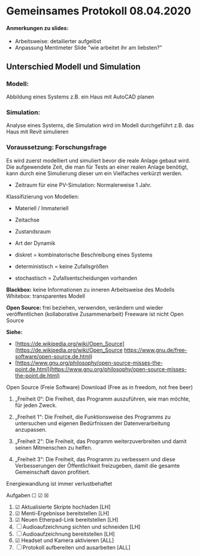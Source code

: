# Gemeinsames Protokoll 08.04.2020

#### Anmerkungen zu slides:
- Arbeitsweise: detailierter aufgelöst
- Anpassung Mentimeter Slide "wie arbeitet ihr am liebsten?"

## Unterschied Modell und Simulation 

### Modell:
Abbildung eines Systems z.B. ein Haus mit AutoCAD planen
### Simulation:
Analyse eines Systems, die Simulation wird im Modell durchgeführt z.B. das Haus mit Revit simulieren

### Voraussetzung: Forschungsfrage
Es wird zuerst modelliert und simuliert bevor die reale Anlage gebaut wird. Die aufgewendete Zeit, die man für Tests an einer realen Anlage benötigt, kann durch eine Simulierung dieser um ein Vielfaches verkürzt werden.

- Zeitraum für eine PV-Simulation: Normalerweise 1 Jahr.

Klassifizierung von Modellen:

- Materiell / Immateriell
- Zeitachse
- Zustandsraum
- Art der Dynamik

- diskret = kombinatorische Beschreibung eines Systems 
- deterministisch = keine Zufallsgrößen
- stochastisch = Zufallsentscheidungen vorhanden 

__Blackbox:__ keine Informationen zu inneren Arbeitsweise des Modells
Whitebox: transparentes Modell

__Open Source:__ frei beziehen, verwenden, verändern und wieder veröffentlichen (kollaborative Zusammenarbeit)
Freeware ist nicht Open Source

__Siehe:__

- [https://de.wikipedia.org/wiki/Open_Source](https://de.wikipedia.org/wiki/Open_Source
https://www.gnu.de/free-software/open-source.de.html)
- [https://www.gnu.org/philosophy/open-source-misses-the-point.de.html](https://www.gnu.org/philosophy/open-source-misses-the-point.de.html)

Open Source (Freie Software)
Download (Free as in freedom, not free beer)

1. „Freiheit 0“: Die Freiheit, das Programm auszuführen, wie man möchte, für jeden Zweck.

2. „Freiheit 1“: Die Freiheit, die Funktionsweise des Programms zu untersuchen und eigenen Bedürfnissen der Datenverarbeitung anzupassen.

3. „Freiheit 2“: Die Freiheit, das Programm weiterzuverbreiten und damit seinen Mitmenschen zu helfen.

4. „Freiheit 3“: Die Freiheit, das Programm zu verbessern und diese Verbesserungen der Öffentlichkeit freizugeben, damit die gesamte Gemeinschaft davon profitiert.


Energiewandlung ist immer verlustbehaftet

Aufgaben
☐ ☑ ☒

1. ☑ Aktualisierte Skripte hochladen [LH]
2. ☑ Menti-Ergebnisse bereitstellen [LH]
3. ☑ Neuen Etherpad-Link bereitstellen [LH]
4. ☐ Audioaufzeichnung sichten und schneiden [LH]
5. ☐ Audioaufzeichnung bereitstellen [LH]
6. ☑ Headset und Kamera aktivieren [ALL]
7. ☐ Protokoll aufbereiten und ausarbeiten [ALL]
